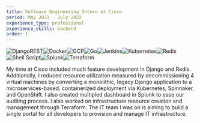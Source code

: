 ```yaml
---
title: Software Engineering Intern at Cisco
period: May 2021 - July 2022
experience_type: professional
experience_skills: backend
order: 1
---
```


![DjangoREST](https://img.shields.io/badge/DJANGO-REST-ff1709?style=for-the-badge&logo=django&logoColor=white&color=ff1709&labelColor=gray)![Docker](https://img.shields.io/badge/docker-%230db7ed.svg?style=for-the-badge&logo=docker&logoColor=white)![GCP](https://img.shields.io/badge/GoogleCloud-%234285F4.svg?style=for-the-badge&logo=google-cloud&logoColor=white)![Go](https://img.shields.io/badge/go-%2300ADD8.svg?style=for-the-badge&logo=go&logoColor=white)![Jenkins](https://img.shields.io/badge/jenkins-%232C5263.svg?style=for-the-badge&logo=jenkins&logoColor=white)![Kubernetes](https://img.shields.io/badge/kubernetes-%23326ce5.svg?style=for-the-badge&logo=kubernetes&logoColor=white)![Redis](https://img.shields.io/badge/redis-%23DD0031.svg?style=for-the-badge&logo=redis&logoColor=white)![Shell Script](https://img.shields.io/badge/shell_script-%23121011.svg?style=for-the-badge&logo=gnu-bash&logoColor=white)![Splunk](https://img.shields.io/badge/splunk-%23000000.svg?style=for-the-badge&logo=splunk&logoColor=white)![Terraform](https://img.shields.io/badge/terraform-%235835CC.svg?style=for-the-badge&logo=terraform&logoColor=white)

My time at Cisco included much feature development in Django and Redis. Additionally, I reduced resource utilization measured by decommissioning 4 virtual machines by converting a monolithic, legacy Django application to a microservices-based, containerized deployment via Kubernetes, Spinnaker, and OpenShift. I also created multipled dashboard in Splunk to ease our auditing process. I also worked on infrastructure resource creation and management through Terraform. The IT team I was on is aiming to build a single portal for all developers to provision and manage IT infrastructure.
